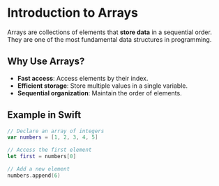 
# Introduction to Arrays

Arrays are collections of elements that **store data** in a sequential order. They are one of the most fundamental data structures in programming.

## Why Use Arrays?

- **Fast access**: Access elements by their index.
- **Efficient storage**: Store multiple values in a single variable.
- **Sequential organization**: Maintain the order of elements.

## Example in Swift

```swift
// Declare an array of integers
var numbers = [1, 2, 3, 4, 5]

// Access the first element
let first = numbers[0]

// Add a new element
numbers.append(6)

